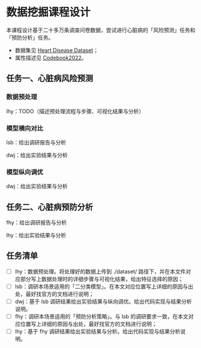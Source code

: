 # 数据挖掘课程设计

本课程设计基于二十多万条调查问卷数据，尝试进行心脏病的「风险预测」任务和「预防分析」任务。

- 数据集见 [Heart Disease Dataset](./dataset/Heart%20Disease%20Dataset.csv)；
- 属性描述见 [Codebook2022](./dataset/Codebook2022.HTML)。

## 任务一、心脏病风险预测

### 数据预处理

lhy：TODO（描述预处理流程与步骤、可视化结果与分析）

### 模型横向对比

lsb：给出调研报告与分析

dwj：给出实验结果与分析

### 模型纵向调优

dwj：给出实验结果与分析

## 任务二、心脏病预防分析

fhy：给出调研报告与分析

lhy：给出实验结果与分析

## 任务清单

- [ ] lhy：数据预处理。将处理好的数据上传到 ./dataset/ 路径下，并在本文件对应部分写上数据处理时的详细步骤与可视化结果，给出特征选择的原因；
- [ ] lsb：调研本场景适用的「二分类模型」。在本文对应位置写上详细的原因与出处，最好找官方的文档进行说明； 
- [ ] dwj：基于 lsb 调研结果给出实验结果与纵向调优。给出代码实现与结果分析说明。
- [ ] fhy：调研本场景适用的「预防分析策略」。与 lsb 的调研要求一致，在本文对应位置写上详细的原因与出处，最好找官方的文档进行说明；
- [ ] lhy：基于 fhy 调研结果给出实验结果与分析。给出代码实现与结果分析说明。
